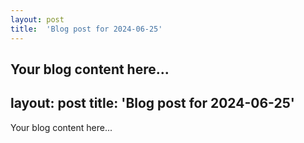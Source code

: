 ```yaml
---
layout: post
title:  'Blog post for 2024-06-25'
---
```

Your blog content here...
---
layout: post
title:  'Blog post for 2024-06-25'
---
Your blog content here...
